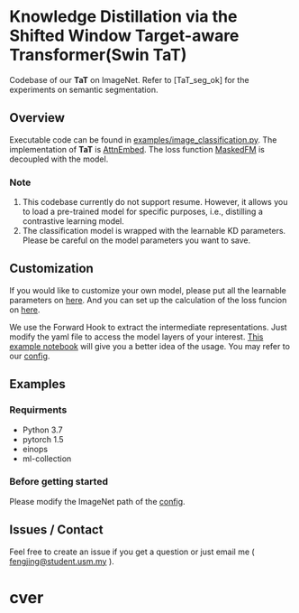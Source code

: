 # Knowledge Distillation via the Shifted Window Target-aware Transformer(Swin TaT)

Codebase of our **TaT** on ImageNet. Refer to [TaT_seg_ok] for the experiments on semantic segmentation.

## Overview
Executable code can be found in [examples/image_classification.py](examples/image_classification.py). The implementation of **TaT** is [AttnEmbed](torchdistill/models/special.py). The loss function [MaskedFM](torchdistill/losses/single.py) is decoupled with the model. 

### Note
1. This codebase currently do not support resume. However, it allows you to load a pre-trained model for specific purposes, i.e., distilling a contrastive learning model.
2. The classification model is wrapped with the learnable KD parameters. Please be careful on the model parameters you want to save.
## Customization
If you would like to customize your own model, please put all the learnable parameters on [here](torchdistill/models/special.py). And you can set up the calculation of the loss funcion on [here](torchdistill/losses/single.py). 

We use the Forward Hook to extract the intermediate representations. Just modify the yaml file to access the model layers of your interest. [This example notebook](demo/extract_intermediate_representations.ipynb) will give you a better idea of the usage. You may refer to our [config](configs/sample/ilsvrc2012/single_stage/tat/resnet18_from_resnet34_attn.yaml). 

## Examples

### Requirments
- Python 3.7
- pytorch 1.5
- einops
- ml-collection

### Before getting started
Please modify the ImageNet path of the [config](configs/sample/ilsvrc2012/single_stage/tat/resnet18_from_resnet34_attn.yaml).





## Issues / Contact
Feel free to create an issue if you get a question or just
email me ( fengjing@student.usm.my ). 

# cver
